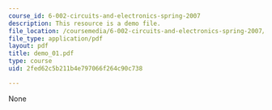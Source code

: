```yaml
---
course_id: 6-002-circuits-and-electronics-spring-2007
description: This resource is a demo file.
file_location: /coursemedia/6-002-circuits-and-electronics-spring-2007/2fed62c5b211b4e797066f264c90c738_demo_01.pdf
file_type: application/pdf
layout: pdf
title: demo_01.pdf
type: course
uid: 2fed62c5b211b4e797066f264c90c738

---
```

None